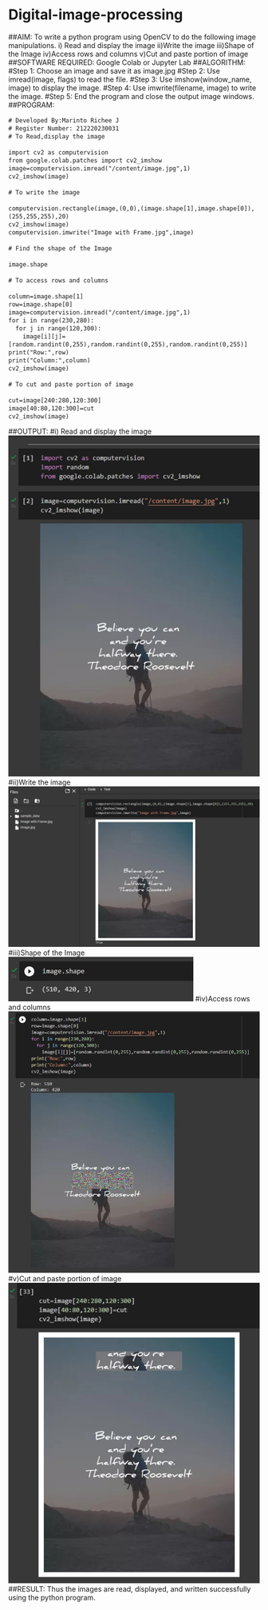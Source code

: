 # Digital-image-processing

##AIM:
To write a python program using OpenCV to do the following image manipulations. 
i) Read and display the image
ii)Write the image
iii)Shape of the Image
iv)Access rows and columns
v)Cut and paste portion of image
##SOFTWARE REQUIRED:
Google Colab or Jupyter Lab
##ALGORITHM:
#Step 1: 
Choose an image and save it as image.jpg
#Step 2:
Use imread(image, flags) to read the file.
#Step 3:
Use imshow(window_name, image) to display the image.
#Step 4:
Use imwrite(filename, image) to write the image.
#Step 5:
End the program and close the output image windows.
##PROGRAM:
```
# Developed By:Marinto Richee J
# Register Number: 212220230031
# To Read,display the image

import cv2 as computervision
from google.colab.patches import cv2_imshow
image=computervision.imread("/content/image.jpg",1)
cv2_imshow(image)

# To write the image

computervision.rectangle(image,(0,0),(image.shape[1],image.shape[0]),(255,255,255),20)
cv2_imshow(image)
computervision.imwrite("Image with Frame.jpg",image)

# Find the shape of the Image

image.shape

# To access rows and columns

column=image.shape[1]
row=image.shape[0]
image=computervision.imread("/content/image.jpg",1)
for i in range(230,280):
  for j in range(120,300):
    image[i][j]=[random.randint(0,255),random.randint(0,255),random.randint(0,255)]
print("Row:",row)
print("Column:",column)
cv2_imshow(image)

# To cut and paste portion of image

cut=image[240:280,120:300]
image[40:80,120:300]=cut
cv2_imshow(image)

```
##OUTPUT:
#i) Read and display the image
![](images/read.jpg)
#ii)Write the image
![](images/write.jpg)
#iii)Shape of the Image
![](images/shape.jpg)
#iv)Access rows and columns
![](images/access.jpg)
#v)Cut and paste portion of image
![](images/cut.jpg)
##RESULT:
Thus the images are read, displayed, and written successfully using the python program.


